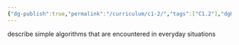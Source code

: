 ```yaml
---
{"dg-publish":true,"permalink":"/curriculum/c1-2/","tags":["C1.2"],"dgHomeLink":false}
---
```


describe simple algorithms that are encountered in everyday situations